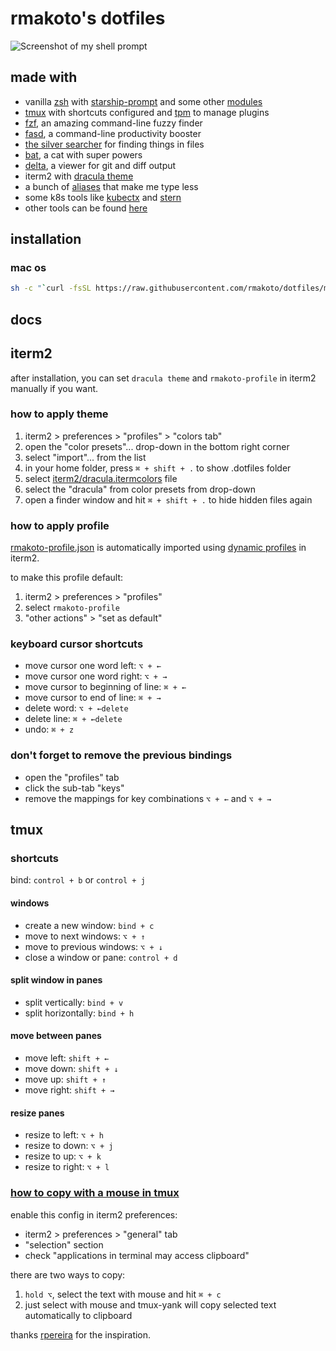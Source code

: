 # rmakoto's dotfiles

![Screenshot of my shell prompt](https://user-images.githubusercontent.com/16414105/124540329-9915c980-ddf5-11eb-91a7-2c5e16b157ad.png)

## made with

* vanilla [zsh](http://www.zsh.org/) with [starship-prompt](https://github.com/starship/starship) and some other [modules](./zsh/modules)
* [tmux](https://tmux.github.io/) with shortcuts configured and [tpm](https://github.com/tmux-plugins/tpm) to manage plugins
* [fzf](https://github.com/junegunn/fzf), an amazing command-line fuzzy finder
* [fasd](https://github.com/clvv/fasd), a command-line productivity booster
* [the silver searcher](https://github.com/ggreer/the_silver_searcher) for
  finding things in files
* [bat](https://github.com/sharkdp/bat), a cat with super powers
* [delta](https://github.com/dandavison/delta), a viewer for git and diff output
* iterm2 with [dracula theme](https://github.com/dracula/iterm)
* a bunch of [aliases](./zsh/config/aliases.zsh) that make me type less
* some k8s tools like [kubectx](https://github.com/ahmetb/kubectx) and [stern](https://github.com/stern/stern)
* other tools can be found [here](./installer/macos/brew.sh)

## installation

### mac os

```bash
sh -c "`curl -fsSL https://raw.githubusercontent.com/rmakoto/dotfiles/master/install.sh `"
```

## docs

## iterm2

after installation, you can set `dracula theme` and `rmakoto-profile` in iterm2 manually if you want.

### how to apply theme

1. iterm2 > preferences > "profiles" > "colors tab"
2. open the "color presets"... drop-down in the bottom right corner
3. select "import"... from the list
4. in your home folder, press `⌘ + shift + .` to show .dotfiles folder
5. select [iterm2/dracula.itermcolors](./iterm2/Dracula.itermcolors) file
6. select the "dracula" from color presets from drop-down
7. open a finder window and hit `⌘ + shift + .` to hide hidden files again

### how to apply profile

[rmakoto-profile.json](./iterm2/rmakoto-profile.json) is automatically imported using [dynamic profiles](https://iterm2.com/documentation-dynamic-profiles.html) in iterm2.

to make this profile default:

1. iterm2 > preferences > "profiles"
2. select `rmakoto-profile`
3. "other actions" > "set as default"

### keyboard cursor shortcuts

* move cursor one word left: `⌥ + ←`
* move cursor one word right: `⌥ + →`
* move cursor to beginning of line: `⌘ + ←`
* move cursor to end of line: `⌘ + →`
* delete word: `⌥ + ←delete`
* delete line: `⌘ + ←delete`
* undo: `⌘ + z`

### don't forget to remove the previous bindings

* open the "profiles" tab
* click the sub-tab "keys"
* remove the mappings for key combinations `⌥ + ←` and `⌥ + →`

## tmux

### shortcuts

bind: `control + b` or `control + j`

#### windows

* create a new window: `bind + c`
* move to next windows: `⌥ + ↑`
* move to previous windows: `⌥ + ↓`
* close a window or pane: `control + d`

#### split window in panes

* split vertically: `bind + v`
* split horizontally: `bind + h`

#### move between panes

* move left: `shift + ←`
* move down: `shift + ↓`
* move up: `shift + ↑`
* move right: `shift + →`

#### resize panes

* resize to left: `⌥ + h`
* resize to down: `⌥ + j`
* resize to up: `⌥ + k`
* resize to right: `⌥ + l`

### [how to copy with a mouse in tmux](https://unix.stackexchange.com/questions/318281/how-to-copy-and-paste-with-a-mouse-with-tmux)

enable this config in iterm2 preferences:

* iterm2 > preferences > "general" tab
* "selection" section
* check "applications in terminal may access clipboard"

there are two ways to copy:

1. `hold ⌥`, select the text with mouse and hit `⌘ + c`
2. just select with mouse and tmux-yank will copy selected text automatically to clipboard

thanks [rpereira](https://github.com/rpereira/dotfiles) for the inspiration.
